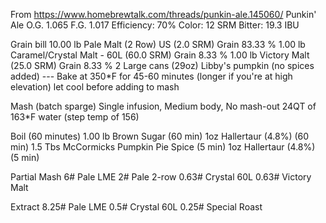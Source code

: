 From https://www.homebrewtalk.com/threads/punkin-ale.145060/
Punkin' Ale
O.G. 1.065
F.G. 1.017
Efficiency: 70%
Color: 12 SRM
Bitter: 19.3 IBU


Grain bill
10.00 lb Pale Malt (2 Row) US (2.0 SRM) Grain 83.33 %
1.00 lb Caramel/Crystal Malt - 60L (60.0 SRM) Grain 8.33 %
1.00 lb Victory Malt (25.0 SRM) Grain 8.33 %
2 Large cans (29oz) Libby's pumpkin (no spices added) --- Bake at 350*F for 45-60 minutes (longer if you're at high elevation) let cool before adding to mash



Mash (batch sparge)
Single infusion, Medium body, No mash-out
24QT of 163*F water (step temp of 156)



Boil (60 minutes)
1.00 lb Brown Sugar (60 min)
1oz Hallertaur (4.8%) (60 min)
1.5 Tbs McCormicks Pumpkin Pie Spice (5 min)
1oz Hallertaur (4.8%) (5 min)




Partial Mash
6# Pale LME
2# Pale 2-row
0.63# Crystal 60L
0.63# Victory Malt


Extract
8.25# Pale LME
0.5# Crystal 60L
0.25# Special Roast
